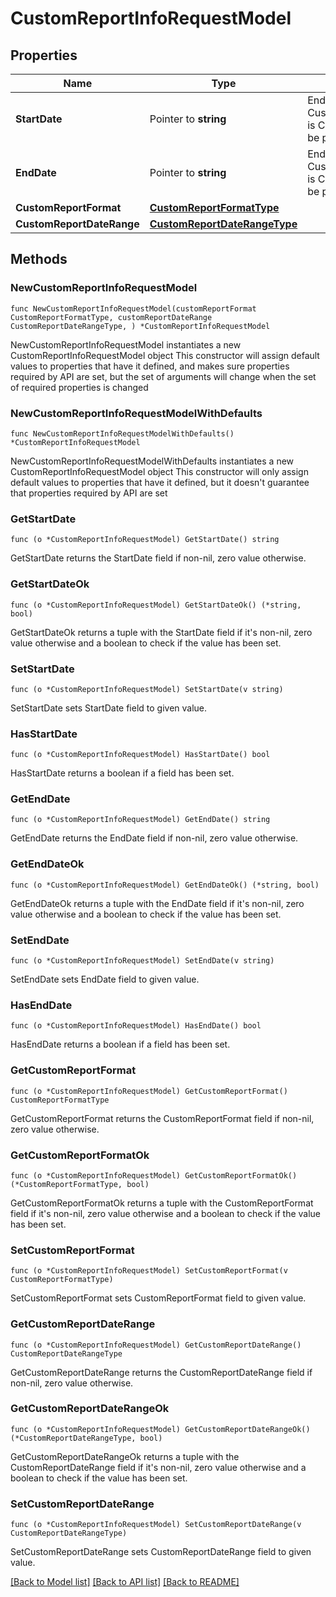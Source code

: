 # CustomReportInfoRequestModel

## Properties

Name | Type | Description | Notes
------------ | ------------- | ------------- | -------------
**StartDate** | Pointer to **string** | End date of the report. When CustomReportDateRangeType is Custom, start date should be provided. | [optional] 
**EndDate** | Pointer to **string** | End date of the report. When CustomReportDateRangeType is Custom, end date should be provided. | [optional] 
**CustomReportFormat** | [**CustomReportFormatType**](CustomReportFormatType.md) |  | 
**CustomReportDateRange** | [**CustomReportDateRangeType**](CustomReportDateRangeType.md) |  | 

## Methods

### NewCustomReportInfoRequestModel

`func NewCustomReportInfoRequestModel(customReportFormat CustomReportFormatType, customReportDateRange CustomReportDateRangeType, ) *CustomReportInfoRequestModel`

NewCustomReportInfoRequestModel instantiates a new CustomReportInfoRequestModel object
This constructor will assign default values to properties that have it defined,
and makes sure properties required by API are set, but the set of arguments
will change when the set of required properties is changed

### NewCustomReportInfoRequestModelWithDefaults

`func NewCustomReportInfoRequestModelWithDefaults() *CustomReportInfoRequestModel`

NewCustomReportInfoRequestModelWithDefaults instantiates a new CustomReportInfoRequestModel object
This constructor will only assign default values to properties that have it defined,
but it doesn't guarantee that properties required by API are set

### GetStartDate

`func (o *CustomReportInfoRequestModel) GetStartDate() string`

GetStartDate returns the StartDate field if non-nil, zero value otherwise.

### GetStartDateOk

`func (o *CustomReportInfoRequestModel) GetStartDateOk() (*string, bool)`

GetStartDateOk returns a tuple with the StartDate field if it's non-nil, zero value otherwise
and a boolean to check if the value has been set.

### SetStartDate

`func (o *CustomReportInfoRequestModel) SetStartDate(v string)`

SetStartDate sets StartDate field to given value.

### HasStartDate

`func (o *CustomReportInfoRequestModel) HasStartDate() bool`

HasStartDate returns a boolean if a field has been set.

### GetEndDate

`func (o *CustomReportInfoRequestModel) GetEndDate() string`

GetEndDate returns the EndDate field if non-nil, zero value otherwise.

### GetEndDateOk

`func (o *CustomReportInfoRequestModel) GetEndDateOk() (*string, bool)`

GetEndDateOk returns a tuple with the EndDate field if it's non-nil, zero value otherwise
and a boolean to check if the value has been set.

### SetEndDate

`func (o *CustomReportInfoRequestModel) SetEndDate(v string)`

SetEndDate sets EndDate field to given value.

### HasEndDate

`func (o *CustomReportInfoRequestModel) HasEndDate() bool`

HasEndDate returns a boolean if a field has been set.

### GetCustomReportFormat

`func (o *CustomReportInfoRequestModel) GetCustomReportFormat() CustomReportFormatType`

GetCustomReportFormat returns the CustomReportFormat field if non-nil, zero value otherwise.

### GetCustomReportFormatOk

`func (o *CustomReportInfoRequestModel) GetCustomReportFormatOk() (*CustomReportFormatType, bool)`

GetCustomReportFormatOk returns a tuple with the CustomReportFormat field if it's non-nil, zero value otherwise
and a boolean to check if the value has been set.

### SetCustomReportFormat

`func (o *CustomReportInfoRequestModel) SetCustomReportFormat(v CustomReportFormatType)`

SetCustomReportFormat sets CustomReportFormat field to given value.


### GetCustomReportDateRange

`func (o *CustomReportInfoRequestModel) GetCustomReportDateRange() CustomReportDateRangeType`

GetCustomReportDateRange returns the CustomReportDateRange field if non-nil, zero value otherwise.

### GetCustomReportDateRangeOk

`func (o *CustomReportInfoRequestModel) GetCustomReportDateRangeOk() (*CustomReportDateRangeType, bool)`

GetCustomReportDateRangeOk returns a tuple with the CustomReportDateRange field if it's non-nil, zero value otherwise
and a boolean to check if the value has been set.

### SetCustomReportDateRange

`func (o *CustomReportInfoRequestModel) SetCustomReportDateRange(v CustomReportDateRangeType)`

SetCustomReportDateRange sets CustomReportDateRange field to given value.



[[Back to Model list]](../README.md#documentation-for-models) [[Back to API list]](../README.md#documentation-for-api-endpoints) [[Back to README]](../README.md)


